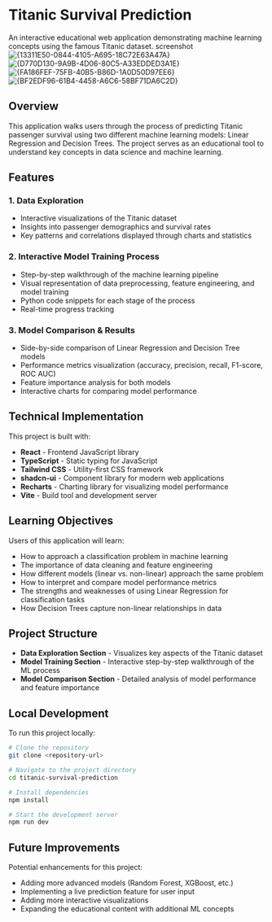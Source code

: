 # Titanic Survival Prediction

An interactive educational web application demonstrating machine learning concepts using the famous Titanic dataset.
screenshot
![{13311E50-0844-4105-A695-18C72E63A47A}](https://github.com/user-attachments/assets/79a7b348-bec6-401c-8eaf-e307dab21976)
![{D770D130-9A9B-4D06-80C5-A33EDDED3A1E}](https://github.com/user-attachments/assets/af47c0e0-aaa1-4e6b-b22d-b835a64d3036)
![{FA186FEF-75FB-40B5-B86D-1A0D50D97EE6}](https://github.com/user-attachments/assets/7d38c7f2-f804-4365-b9df-a7a683a3f436)
![{BF2EDF96-61B4-4458-A6C6-58BF71DA6C2D}](https://github.com/user-attachments/assets/1a7e763a-147f-4019-b435-74465b9057f8)
## Overview

This application walks users through the process of predicting Titanic passenger survival using two different machine learning models: Linear Regression and Decision Trees. The project serves as an educational tool to understand key concepts in data science and machine learning.


## Features

### 1. Data Exploration
- Interactive visualizations of the Titanic dataset
- Insights into passenger demographics and survival rates
- Key patterns and correlations displayed through charts and statistics

### 2. Interactive Model Training Process
- Step-by-step walkthrough of the machine learning pipeline
- Visual representation of data preprocessing, feature engineering, and model training
- Python code snippets for each stage of the process
- Real-time progress tracking

### 3. Model Comparison & Results
- Side-by-side comparison of Linear Regression and Decision Tree models
- Performance metrics visualization (accuracy, precision, recall, F1-score, ROC AUC)
- Feature importance analysis for both models
- Interactive charts for comparing model performance

## Technical Implementation

This project is built with:

- **React** - Frontend JavaScript library
- **TypeScript** - Static typing for JavaScript
- **Tailwind CSS** - Utility-first CSS framework
- **shadcn-ui** - Component library for modern web applications
- **Recharts** - Charting library for visualizing model performance
- **Vite** - Build tool and development server

## Learning Objectives

Users of this application will learn:

- How to approach a classification problem in machine learning
- The importance of data cleaning and feature engineering
- How different models (linear vs. non-linear) approach the same problem
- How to interpret and compare model performance metrics
- The strengths and weaknesses of using Linear Regression for classification tasks
- How Decision Trees capture non-linear relationships in data

## Project Structure

- **Data Exploration Section** - Visualizes key aspects of the Titanic dataset
- **Model Training Section** - Interactive step-by-step walkthrough of the ML process
- **Model Comparison Section** - Detailed analysis of model performance and feature importance

## Local Development

To run this project locally:

```sh
# Clone the repository
git clone <repository-url>

# Navigate to the project directory
cd titanic-survival-prediction

# Install dependencies
npm install

# Start the development server
npm run dev
```

## Future Improvements

Potential enhancements for this project:

- Adding more advanced models (Random Forest, XGBoost, etc.)
- Implementing a live prediction feature for user input
- Adding more interactive visualizations
- Expanding the educational content with additional ML concepts




